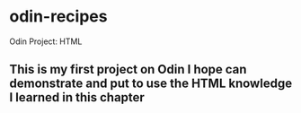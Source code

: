 # odin-recipes
Odin Project: HTML
## This is my first project on Odin I hope can demonstrate and put to use the HTML knowledge I learned in this chapter



